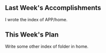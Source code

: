 ## Last Week's Accomplishments
I wrote the index of APP/home.

## This Week's Plan
Write some other index of folder in home. 